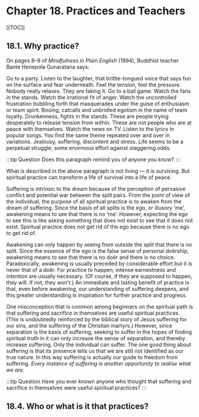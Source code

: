 # Chapter 18. Practices and Teachers

[[TOC]]

## 18.1. Why practice?

On pages 8–9 of *Mindfulness in Plain English* (1994), Buddhist teacher Bante Henepola Gunaratana says:

<div class=indented>

Go to a party. Listen to the laughter, that brittle-tongued voice that says fun on the surface and fear underneath. Feel the tension, feel the pressure. Nobody really relaxes. They are faking it. Go to a ball game. Watch the fans in the stands. Watch the irrational fit of anger. Watch the uncontrolled frustration bubbling forth that masquerades under the guise of enthusiasm or team spirit. Booing, catcalls and unbridled egotism in the name of team loyalty. Drunkenness, fights in the stands. These are people trying desperately to release tension from within. These are not people who are at peace with themselves. Watch the news on TV. Listen to the lyrics in popular songs. You find the same theme repeated over and over in variations. Jealousy, suffering, discontent and stress. Life seems to be a perpetual struggle, some enormous effort against staggering odds.

</div>

:::tip Question
Does this paragraph remind you of anyone you know?
:::

What is described in the above paragraph is not living — it is surviving. But spiritual practice can transform a life of survival into a life of peace.

Suffering is intrinsic to the dream because of the perception of pervasive conflict and potential war between the split pairs. From the point of view of the individual, the purpose of all spiritual practice is to awaken from the dream of suffering. Since the basis of all splits is the ego, or illusory ‘me’, awakening means to see that there is no ‘me’. However, expecting the ego to see this is like asking something that does not exist to see that it does not exist. Spiritual practice does not get rid of the ego because there is no ego to get rid of.

Awakening can only happen by seeing from outside the split that there is no split. Since the essence of the ego is the false sense of personal doërship, awakening means to see that there is no doër and there is no choice. Paradoxically, awakening is usually preceded by considerable effort but it is never that of a doër. For practice to happen, intense earnestness and intention are usually necessary. (Of course, if they are supposed to happen, they will. If not, they won’t.) An immediate and lasting benefit of practice is that, even before awakening, our understanding of suffering deepens, and this greater understanding is inspiration for further practice and progress.

One misconception that is common among beginners on the spiritual path is that suffering and sacrifice in themselves are useful spiritual practices. (This is undoubtedly reïnforced by the biblical story of Jesus suffering for our sins, and the suffering of the Christian martyrs.) However, since separation is the basis of suffering, seeking to suffer in the hopes of finding spiritual truth in it can only increase the sense of separation, and thereby increase suffering. Only the individual can suffer. The one good thing about suffering is that its presence tells us that we are still not identified as our true nature. In this way suffering is actually our guide to freedom from suffering. *Every instance of suffering is another opportunity to realise what we are.*

:::tip Question
Have you ever known anyone who thought that suffering and sacrifice in themselves were useful spiritual practices?
:::

## 18.4. Who or what is it that practices?
